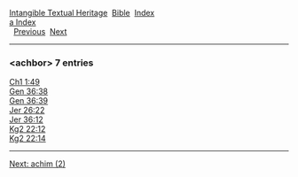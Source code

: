 [Intangible Textual Heritage](../../index)  [Bible](../index) 
[Index](index)   
[a Index](_a_)  
  [Previous](c00148)  [Next](c00150) 

------------------------------------------------------------------------

### &lt;achbor&gt; 7 entries

[Ch1 1:49](../kjv/ch1001.htm#049)  
[Gen 36:38](../kjv/gen036.htm#038)  
[Gen 36:39](../kjv/gen036.htm#039)  
[Jer 26:22](../kjv/jer026.htm#022)  
[Jer 36:12](../kjv/jer036.htm#012)  
[Kg2 22:12](../kjv/kg2022.htm#012)  
[Kg2 22:14](../kjv/kg2022.htm#014)  

------------------------------------------------------------------------

[Next: achim (2)](c00150)
